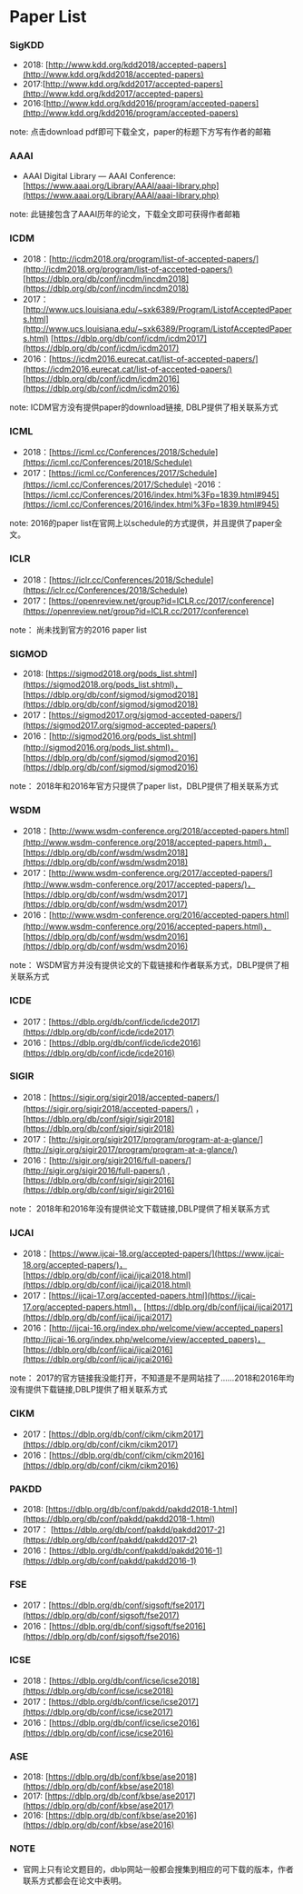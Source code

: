 # Paper List #

### SigKDD 


- 2018: [http://www.kdd.org/kdd2018/accepted-papers](http://www.kdd.org/kdd2018/accepted-papers)
- 2017:[http://www.kdd.org/kdd2017/accepted-papers](http://www.kdd.org/kdd2017/accepted-papers)
- 2016:[http://www.kdd.org/kdd2016/program/accepted-papers](http://www.kdd.org/kdd2016/program/accepted-papers)

note:
点击download pdf即可下载全文，paper的标题下方写有作者的邮箱


### AAAI

- AAAI Digital Library — AAAI Conference: [https://www.aaai.org/Library/AAAI/aaai-library.php](https://www.aaai.org/Library/AAAI/aaai-library.php)

note:
此链接包含了AAAI历年的论文，下载全文即可获得作者邮箱

### ICDM

- 2018：[http://icdm2018.org/program/list-of-accepted-papers/](http://icdm2018.org/program/list-of-accepted-papers/) [https://dblp.org/db/conf/incdm/incdm2018](https://dblp.org/db/conf/incdm/incdm2018)
- 2017：[http://www.ucs.louisiana.edu/~sxk6389/Program/ListofAcceptedPapers.html](http://www.ucs.louisiana.edu/~sxk6389/Program/ListofAcceptedPapers.html) [https://dblp.org/db/conf/icdm/icdm2017](https://dblp.org/db/conf/icdm/icdm2017)
- 2016：[https://icdm2016.eurecat.cat/list-of-accepted-papers/](https://icdm2016.eurecat.cat/list-of-accepted-papers/) [https://dblp.org/db/conf/icdm/icdm2016](https://dblp.org/db/conf/icdm/icdm2016)

note:
ICDM官方没有提供paper的download链接, DBLP提供了相关联系方式


### ICML

- 2018：[https://icml.cc/Conferences/2018/Schedule](https://icml.cc/Conferences/2018/Schedule)
- 2017：[https://icml.cc/Conferences/2017/Schedule](https://icml.cc/Conferences/2017/Schedule)
-2016：[https://icml.cc/Conferences/2016/index.html%3Fp=1839.html#945](https://icml.cc/Conferences/2016/index.html%3Fp=1839.html#945)

note:
2016的paper list在官网上以schedule的方式提供，并且提供了paper全文。


### ICLR

- 2018：[https://iclr.cc/Conferences/2018/Schedule](https://iclr.cc/Conferences/2018/Schedule)
- 2017：[https://openreview.net/group?id=ICLR.cc/2017/conference](https://openreview.net/group?id=ICLR.cc/2017/conference)

note：
尚未找到官方的2016 paper list


### SIGMOD

- 2018: [https://sigmod2018.org/pods_list.shtml](https://sigmod2018.org/pods_list.shtml)，  [https://dblp.org/db/conf/sigmod/sigmod2018](https://dblp.org/db/conf/sigmod/sigmod2018)
- 2017：[https://sigmod2017.org/sigmod-accepted-papers/](https://sigmod2017.org/sigmod-accepted-papers/)
- 2016：[http://sigmod2016.org/pods_list.shtml](http://sigmod2016.org/pods_list.shtml)， [https://dblp.org/db/conf/sigmod/sigmod2016](https://dblp.org/db/conf/sigmod/sigmod2016)

note：
2018年和2016年官方只提供了paper list，DBLP提供了相关联系方式

### WSDM

- 2018：[http://www.wsdm-conference.org/2018/accepted-papers.html](http://www.wsdm-conference.org/2018/accepted-papers.html)，[https://dblp.org/db/conf/wsdm/wsdm2018](https://dblp.org/db/conf/wsdm/wsdm2018)
- 2017：[http://www.wsdm-conference.org/2017/accepted-papers/](http://www.wsdm-conference.org/2017/accepted-papers/)， [https://dblp.org/db/conf/wsdm/wsdm2017](https://dblp.org/db/conf/wsdm/wsdm2017)
- 2016：[http://www.wsdm-conference.org/2016/accepted-papers.html](http://www.wsdm-conference.org/2016/accepted-papers.html)， [https://dblp.org/db/conf/wsdm/wsdm2016](https://dblp.org/db/conf/wsdm/wsdm2016)

note：
WSDM官方并没有提供论文的下载链接和作者联系方式，DBLP提供了相关联系方式

### ICDE

- 2017：[https://dblp.org/db/conf/icde/icde2017](https://dblp.org/db/conf/icde/icde2017)
- 2016：[https://dblp.org/db/conf/icde/icde2016](https://dblp.org/db/conf/icde/icde2016)

### SIGIR

- 2018：[https://sigir.org/sigir2018/accepted-papers/](https://sigir.org/sigir2018/accepted-papers/) ，[https://dblp.org/db/conf/sigir/sigir2018](https://dblp.org/db/conf/sigir/sigir2018)
- 2017：[http://sigir.org/sigir2017/program/program-at-a-glance/](http://sigir.org/sigir2017/program/program-at-a-glance/)
- 2016：[http://sigir.org/sigir2016/full-papers/](http://sigir.org/sigir2016/full-papers/) , [https://dblp.org/db/conf/sigir/sigir2016](https://dblp.org/db/conf/sigir/sigir2016)

note：
2018年和2016年没有提供论文下载链接,DBLP提供了相关联系方式


### IJCAI

- 2018：[https://www.ijcai-18.org/accepted-papers/](https://www.ijcai-18.org/accepted-papers/)， [https://dblp.org/db/conf/ijcai/ijcai2018.html](https://dblp.org/db/conf/ijcai/ijcai2018.html)
- 2017：[https://ijcai-17.org/accepted-papers.html](https://ijcai-17.org/accepted-papers.html)， [https://dblp.org/db/conf/ijcai/ijcai2017](https://dblp.org/db/conf/ijcai/ijcai2017)
- 2016：[http://ijcai-16.org/index.php/welcome/view/accepted_papers](http://ijcai-16.org/index.php/welcome/view/accepted_papers)， [https://dblp.org/db/conf/ijcai/ijcai2016](https://dblp.org/db/conf/ijcai/ijcai2016)

note：
2017的官方链接我没能打开，不知道是不是网站挂了......2018和2016年均没有提供下载链接,DBLP提供了相关联系方式

### CIKM

- 2017：[https://dblp.org/db/conf/cikm/cikm2017](https://dblp.org/db/conf/cikm/cikm2017)
- 2016：[https://dblp.org/db/conf/cikm/cikm2016](https://dblp.org/db/conf/cikm/cikm2016)

### PAKDD

- 2018: [https://dblp.org/db/conf/pakdd/pakdd2018-1.html](https://dblp.org/db/conf/pakdd/pakdd2018-1.html)
- 2017： [https://dblp.org/db/conf/pakdd/pakdd2017-2](https://dblp.org/db/conf/pakdd/pakdd2017-2)
- 2016：[https://dblp.org/db/conf/pakdd/pakdd2016-1](https://dblp.org/db/conf/pakdd/pakdd2016-1)

### FSE

- 2017：[https://dblp.org/db/conf/sigsoft/fse2017](https://dblp.org/db/conf/sigsoft/fse2017)
- 2016：[https://dblp.org/db/conf/sigsoft/fse2016](https://dblp.org/db/conf/sigsoft/fse2016)

### ICSE

- 2018：[https://dblp.org/db/conf/icse/icse2018](https://dblp.org/db/conf/icse/icse2018)
- 2017：[https://dblp.org/db/conf/icse/icse2017](https://dblp.org/db/conf/icse/icse2017)
- 2016：[https://dblp.org/db/conf/icse/icse2016](https://dblp.org/db/conf/icse/icse2016)

### ASE

- 2018: [https://dblp.org/db/conf/kbse/ase2018](https://dblp.org/db/conf/kbse/ase2018)
- 2017: [https://dblp.org/db/conf/kbse/ase2017](https://dblp.org/db/conf/kbse/ase2017)
- 2016: [https://dblp.org/db/conf/kbse/ase2016](https://dblp.org/db/conf/kbse/ase2016)


### NOTE

- 官网上只有论文题目的，dblp网站一般都会搜集到相应的可下载的版本，作者联系方式都会在论文中表明。